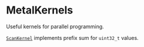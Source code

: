 # MetalKernels
Useful kernels for parallel programming.

[`ScanKernel`](https://github.com/Halfspace-LLC/MetalKernels/blob/main/Sources/MetalKernels/include/ScanKernel.h) implements prefix sum for `uint32_t` values.
